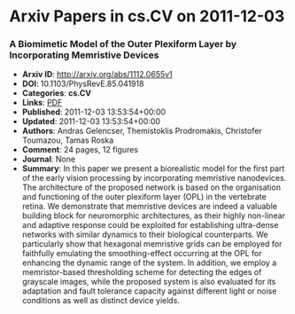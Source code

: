 # Arxiv Papers in cs.CV on 2011-12-03
### A Biomimetic Model of the Outer Plexiform Layer by Incorporating Memristive Devices
- **Arxiv ID**: http://arxiv.org/abs/1112.0655v1
- **DOI**: 10.1103/PhysRevE.85.041918
- **Categories**: **cs.CV**
- **Links**: [PDF](http://arxiv.org/pdf/1112.0655v1)
- **Published**: 2011-12-03 13:53:54+00:00
- **Updated**: 2011-12-03 13:53:54+00:00
- **Authors**: Andras Gelencser, Themistoklis Prodromakis, Christofer Toumazou, Tamas Roska
- **Comment**: 24 pages, 12 figures
- **Journal**: None
- **Summary**: In this paper we present a biorealistic model for the first part of the early vision processing by incorporating memristive nanodevices. The architecture of the proposed network is based on the organisation and functioning of the outer plexiform layer (OPL) in the vertebrate retina. We demonstrate that memristive devices are indeed a valuable building block for neuromorphic architectures, as their highly non-linear and adaptive response could be exploited for establishing ultra-dense networks with similar dynamics to their biological counterparts. We particularly show that hexagonal memristive grids can be employed for faithfully emulating the smoothing-effect occurring at the OPL for enhancing the dynamic range of the system. In addition, we employ a memristor-based thresholding scheme for detecting the edges of grayscale images, while the proposed system is also evaluated for its adaptation and fault tolerance capacity against different light or noise conditions as well as distinct device yields.



